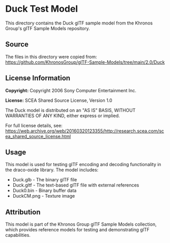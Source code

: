 # Duck Test Model

This directory contains the Duck glTF sample model from the Khronos Group's glTF Sample Models repository.

## Source

The files in this directory were copied from:
https://github.com/KhronosGroup/glTF-Sample-Models/tree/main/2.0/Duck

## License Information

**Copyright:** Copyright 2006 Sony Computer Entertainment Inc.

**License:** SCEA Shared Source License, Version 1.0

The Duck model is distributed on an "AS IS" BASIS, WITHOUT WARRANTIES OF ANY KIND, either express or implied.

For full license details, see: https://web.archive.org/web/20160320123355/http://research.scea.com/scea_shared_source_license.html

## Usage

This model is used for testing glTF encoding and decoding functionality in the draco-oxide library. The model includes:
- Duck.glb - The binary glTF file
- Duck.gltf - The text-based glTF file with external references
- Duck0.bin - Binary buffer data
- DuckCM.png - Texture image

## Attribution

This model is part of the Khronos Group glTF Sample Models collection, which provides reference models for testing and demonstrating glTF capabilities.